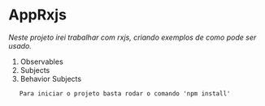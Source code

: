 # AppRxjs

_Neste projeto irei trabalhar com rxjs, criando exemplos de como pode ser usado._

1. Observables
2. Subjects
3. Behavior Subjects

```
   Para iniciar o projeto basta rodar o comando 'npm install'
```

